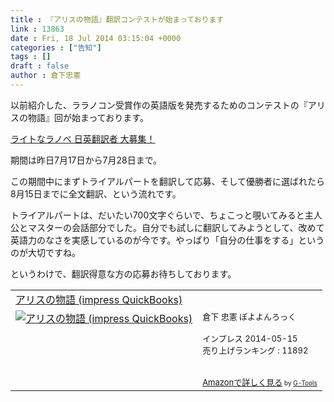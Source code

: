```yaml
---
title : 『アリスの物語』翻訳コンテストが始まっております
link : 13863
date : Fri, 18 Jul 2014 03:15:04 +0000
categories : ["告知"]
tags : []
draft : false
author : 倉下忠憲
---
```


以前紹介した、ララノコン受賞作の英語版を発売するためのコンテストの『アリスの物語』回が始まっております。

<a href="https://conyac.cc/ja/campaign/translation_contest_1407_2?translator=1" target="_blank">ライトなラノベ  日英翻訳者 大募集！</a>

期間は昨日7月17日から7月28日まで。

この期間中にまずトライアルパートを翻訳して応募、そして優勝者に選ばれたら8月15日までに全文翻訳、という流れです。

トライアルパートは、だいたい700文字ぐらいで、ちょこっと覗いてみると主人公とマスターの会話部分でした。自分でも試しに翻訳してみようとして、改めて英語力のなさを実感しているのが今です。やっぱり「自分の仕事をする」というのが大切ですね。

というわけで、翻訳得意な方の応募お待ちしております。

<table  border="0" cellpadding="5"><tr><td colspan="2"><a href="http://www.amazon.co.jp/%E3%82%A2%E3%83%AA%E3%82%B9%E3%81%AE%E7%89%A9%E8%AA%9E-impress-QuickBooks-%E5%80%89%E4%B8%8B-%E5%BF%A0%E6%86%B2-ebook/dp/B00K1E2026%3FSubscriptionId%3D15SMZCTB9V8NGR2TW082%26tag%3Drashita1000-22%26linkCode%3Dxm2%26camp%3D2025%26creative%3D165953%26creativeASIN%3DB00K1E2026" target="_blank">アリスの物語 (impress QuickBooks)</a><img src="http://www.assoc-amazon.jp/e/ir?t=rashita1000-22&l=ur2&o=9" width="1" height="1" style="border: none;" alt="" /></td></tr><tr><td valign="top"><a href="http://www.amazon.co.jp/%E3%82%A2%E3%83%AA%E3%82%B9%E3%81%AE%E7%89%A9%E8%AA%9E-impress-QuickBooks-%E5%80%89%E4%B8%8B-%E5%BF%A0%E6%86%B2-ebook/dp/B00K1E2026%3FSubscriptionId%3D15SMZCTB9V8NGR2TW082%26tag%3Drashita1000-22%26linkCode%3Dxm2%26camp%3D2025%26creative%3D165953%26creativeASIN%3DB00K1E2026" target="_blank"><img src="http://ecx.images-amazon.com/images/I/517CiZk5JrL._SL160_.jpg" border="0" alt="アリスの物語 (impress QuickBooks)" /></a></td><td valign="top"><font size="-1">倉下 忠憲 ぽよよんろっく <br /><br />インプレス  2014-05-15<br />売り上げランキング : 11892<br /><br /><br /><a href="http://www.amazon.co.jp/%E3%82%A2%E3%83%AA%E3%82%B9%E3%81%AE%E7%89%A9%E8%AA%9E-impress-QuickBooks-%E5%80%89%E4%B8%8B-%E5%BF%A0%E6%86%B2-ebook/dp/B00K1E2026%3FSubscriptionId%3D15SMZCTB9V8NGR2TW082%26tag%3Drashita1000-22%26linkCode%3Dxm2%26camp%3D2025%26creative%3D165953%26creativeASIN%3DB00K1E2026" target="_blank">Amazonで詳しく見る</a></font><font size="-2"> by <a href="http://www.goodpic.com/mt/aws/index.html" >G-Tools</a></font></td></tr></table>
